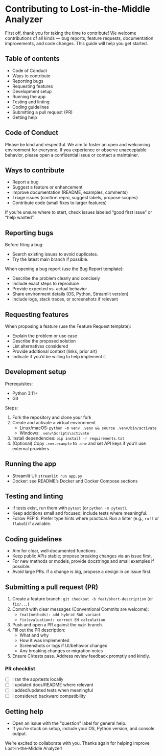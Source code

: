 # Contributing to Lost-in-the-Middle Analyzer

First off, thank you for taking the time to contribute! We welcome contributions of all kinds — bug reports, feature requests, documentation improvements, and code changes. This guide will help you get started.

## Table of contents
- Code of Conduct
- Ways to contribute
- Reporting bugs
- Requesting features
- Development setup
- Running the app
- Testing and linting
- Coding guidelines
- Submitting a pull request (PR)
- Getting help

## Code of Conduct
Please be kind and respectful. We aim to foster an open and welcoming environment for everyone. If you experience or observe unacceptable behavior, please open a confidential issue or contact a maintainer.

## Ways to contribute
- Report a bug
- Suggest a feature or enhancement
- Improve documentation (README, examples, comments)
- Triage issues (confirm repro, suggest labels, propose scopes)
- Contribute code (small fixes to larger features)

If you’re unsure where to start, check issues labeled “good first issue” or “help wanted”.

## Reporting bugs
Before filing a bug:
- Search existing issues to avoid duplicates.
- Try the latest main branch if possible.

When opening a bug report (use the Bug Report template):
- Describe the problem clearly and concisely
- Include exact steps to reproduce
- Provide expected vs. actual behavior
- Share environment details (OS, Python, Streamlit version)
- Include logs, stack traces, or screenshots if relevant

## Requesting features
When proposing a feature (use the Feature Request template):
- Explain the problem or use case
- Describe the proposed solution
- List alternatives considered
- Provide additional context (links, prior art)
- Indicate if you’d be willing to help implement it

## Development setup
Prerequisites:
- Python 3.11+
- Git

Steps:
1. Fork the repository and clone your fork
2. Create and activate a virtual environment
   - Linux/macOS: `python -m venv .venv && source .venv/bin/activate`
   - Windows: `.venv\Scripts\activate`
3. Install dependencies: `pip install -r requirements.txt`
4. (Optional) Copy `.env.example` to `.env` and set API keys if you’ll use external providers

## Running the app
- Streamlit UI: `streamlit run app.py`
- Docker: see README’s Docker and Docker Compose sections

## Testing and linting
- If tests exist, run them with `pytest` (or `python -m pytest`).
- Keep additions small and focused; include tests where meaningful.
- Follow PEP 8. Prefer type hints where practical. Run a linter (e.g., `ruff` or `flake8`) if available.

## Coding guidelines
- Aim for clear, well‑documented functions.
- Keep public APIs stable; propose breaking changes via an issue first.
- For new methods or models, provide docstrings and small examples if possible.
- Avoid large PRs. If a change is big, propose a design in an issue first.

## Submitting a pull request (PR)
1. Create a feature branch: `git checkout -b feat/short-description` (or `fix/...`)
2. Commit with clear messages (Conventional Commits are welcome):
   - `feat(methods): add hybrid RAG variant`
   - `fix(evaluation): correct EM calculation` 
3. Push and open a PR against the `main` branch.
4. Fill out the PR description:
   - What and why
   - How it was implemented
   - Screenshots or logs if UI/behavior changed
   - Any breaking changes or migration notes
5. Ensure CI/tests pass. Address review feedback promptly and kindly.

### PR checklist
- [ ] I ran the app/tests locally
- [ ] I updated docs/README where relevant
- [ ] I added/updated tests when meaningful
- [ ] I considered backward compatibility

## Getting help
- Open an issue with the "question" label for general help.
- If you’re stuck on setup, include your OS, Python version, and console output.

We’re excited to collaborate with you. Thanks again for helping improve Lost‑in‑the‑Middle Analyzer!